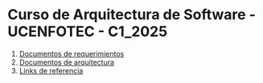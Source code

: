 # Curso de Arquitectura de Software - UCENFOTEC - C1_2025

1. [Documentos de requerimientos](docs/template_requerimientos.md)
1. [Documentos de arquitectura](docs/template_proyecto.md)
1. [Links de referencia](referencias/links.md)
